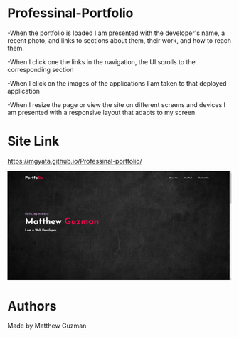# Professinal-Portfolio

-When the portfolio is loaded I am presented with the developer's name, a recent photo, and links to sections about them, their work, and how to reach them.

-When I click one the links in the navigation, the UI scrolls to the corresponding section

-When I click on the images of the applications I am taken to that deployed application

-When I resize the page or view the site on different screens and devices I am presented with a responsive layout that adapts to my screen

# Site Link
https://mgyata.github.io/Professinal-portfolio/

![Portfolio Homepage](./assets/images/portfolio-image.png)


# Authors
Made by Matthew Guzman


